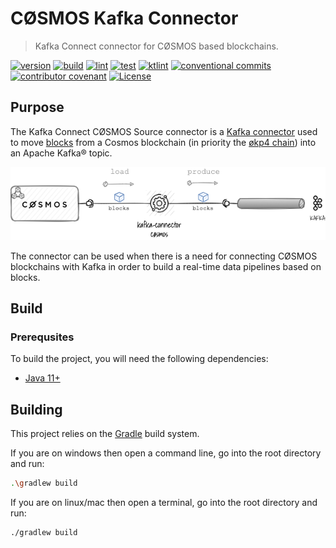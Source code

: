 # CØSMOS Kafka Connector

> Kafka Connect connector for CØSMOS based blockchains.

[![version](https://img.shields.io/github/v/release/okp4/kafka-connector-cosmos?style=for-the-badge&logo=github)](https://github.com/okp4/kafka-connector-cosmos/releases)
[![build](https://img.shields.io/github/workflow/status/okp4/kafka-connector-cosmos/Build?label=build&style=for-the-badge&logo=github)](https://github.com/okp4/kafka-connector-cosmos/actions/workflows/build.yml)
[![lint](https://img.shields.io/github/workflow/status/okp4/kafka-connector-cosmos/Lint?label=lint&style=for-the-badge&logo=github)](https://github.com/okp4/kafka-connector-cosmos/actions/workflows/lint.yml)
[![test](https://img.shields.io/github/workflow/status/okp4/kafka-connector-cosmos/Test?label=test&style=for-the-badge&logo=github)](https://github.com/okp4/kafka-connector-cosmos/actions/workflows/test.yml)
[![ktlint](https://img.shields.io/badge/code%20style-%E2%9D%A4-FF4081.svg?style=for-the-badge)](https://ktlint.github.io/)
[![conventional commits](https://img.shields.io/badge/Conventional%20Commits-1.0.0-yellow.svg?style=for-the-badge&logo=conventionalcommits)](https://conventionalcommits.org)
[![contributor covenant](https://img.shields.io/badge/Contributor%20Covenant-2.1-4baaaa.svg?style=for-the-badge)](https://github.com/okp4/.github/blob/main/CODE_OF_CONDUCT.md)
[![License](https://img.shields.io/badge/License-BSD_3--Clause-blue.svg)](https://opensource.org/licenses/BSD-3-Clause)

## Purpose

The Kafka Connect CØSMOS Source connector is
a [Kafka connector](https://docs.confluent.io/platform/current/connect/concepts.html#connect-connectors)
used to move [blocks](https://docs.cosmos.network/master/intro/sdk-app-architecture.html) from a Cosmos blockchain (in
priority the [økp4 chain](https://github.com/okp4/okp4d)) into an Apache Kafka® topic.

<p align="center">
  <img src="./docs/overview.png">
</p>

The connector can be used when there is a need for connecting CØSMOS blockchains with Kafka in order to build a real-time
data pipelines based on blocks.

## Build

### Prerequsites

To build the project, you will need the following dependencies:

- [Java 11+](https://openjdk.java.net/)

## Building

This project relies on the [Gradle](https://gradle.org/) build system.

If you are on windows then open a command line, go into the root directory and run:

```sh
.\gradlew build
```

If you are on linux/mac then open a terminal, go into the root directory and run:

```sh
./gradlew build
```
